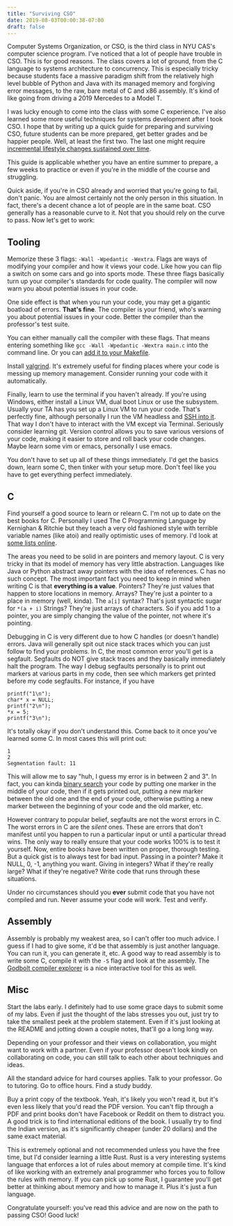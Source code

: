 ```yaml
---
title: "Surviving CSO"
date: 2019-08-03T00:00:38-07:00
draft: false
---
```


Computer Systems Organization, or CSO, is the third class in NYU CAS's
computer science program. I've noticed that a lot of people have
trouble in CSO. This is for good reasons. The class covers a lot of
ground, from the C language to systems architecture to
concurrency. This is especially tricky because students face a massive
paradigm shift from the relatively high level bubble of Python and
Java with its managed memory and forgiving error messages, to the raw,
bare metal of C and x86 assembly. It's kind of like going from driving
a 2019 Mercedes to a Model T.

I was lucky enough to come into the class with some C experience. I've
also learned some more useful techniques for systems development after
I took CSO. I hope that by writing up a quick guide for preparing and
surviving CSO, future students can be more prepared, get better grades
and be happier people. Well, at least the first two. The last one
might require [incremental lifestyle changes sustained over
time](https://www.youtube.com/watch?v=TbwlC2B-BIg).

This guide is applicable whether you have an entire summer to prepare,
a few weeks to practice or even if you're in the middle of the course
and struggling.

Quick aside, if you're in CSO already and worried that you're going to
fail, don't panic. You are almost certainly not the only person in
this situation. In fact, there's a decent chance a lot of people are
in the same boat. CSO generally has a reasonable curve to it. Not that
you should rely on the curve to pass. Now let's get to work:

## Tooling

Memorize these 3 flags: `-Wall -Wpedantic -Wextra`. Flags are ways of
modifying your compiler and how it views your code. Like how you can
flip a switch on some cars and go into sports mode. These three flags
basically turn up your compiler's standards for code quality. The
compiler will now warn you about potential issues in your code. 

One side effect is that when you run your code, you may get a gigantic
boatload of errors. **That's fine**. The compiler is your friend,
who's warning you about potential issues in your code. Better the
compiler than the professor's test suite.

You can either manually call the compiler with these flags. That means
entering something like `gcc -Wall -Wpedantic -Wextra main.c` into the
command line. Or you can [add it to your
Makefile](http://www.cs.colby.edu/maxwell/courses/tutorials/maketutor/).

Install [valgrind](http://www.valgrind.org/). It's extremely
useful for finding places where your code is messing up memory
management. Consider running your code with it automatically.

Finally, learn to use the terminal if you haven't already. If you're
using Windows, either install a Linux VM, dual boot Linux or use the
subsystem. Usually your TA has you set up a Linux VM to run your
code. That's perfectly fine, although personally I run the VM headless
and [SSH into
it](https://stackoverflow.com/questions/5906441/how-to-ssh-to-a-virtualbox-guest-externally-through-a-host). That
way I don't have to interact with the VM except via
Terminal. Seriously consider learning git. Version control allows you
to save various versions of your code, making it easier to store and
roll back your code changes. Maybe learn some vim or emacs, personally
I use emacs.

You don't have to set up all of these things immediately. I'd get the
basics down, learn some C, then tinker with your setup more. Don't
feel like you have to get everything perfect immediately.

## C

Find yourself a good source to learn or relearn C. I'm not up to date
on the best books for C. Personally I used The C Programming Language
by Kernighan & Ritchie but they teach a very old fashioned style with
terrible variable names (like atoi) and really optimistic uses of
memory. I'd look at [some lists
online](https://stackoverflow.com/questions/562303/the-definitive-c-book-guide-and-list).

The areas you need to be solid in are pointers and memory layout. C is
very tricky in that its model of memory has very little
abstraction. Languages like Java or Python abstract away pointers with
the idea of references. C has no such concept. The most important fact
you need to keep in mind when writing C is that **everything is a
value**. Pointers? They're just values that happen to store locations
in memory. Arrays? They're just a pointer to a place in memory (well,
kinda). The `a[i]` syntax? That's just syntactic sugar for `*(a + i)`
Strings? They're just arrays of characters. So if you add 1 to a
pointer, you are simply changing the value of the pointer, not where
it's pointing.

Debugging in C is very different due to how C handles (or doesn't
handle) errors. Java will generally spit out nice stack traces which
you can just follow to find your problems. In C, the most common error
you'll get is a segfault. Segfaults do NOT give stack traces and they
basically immediately halt the program. The way I debug segfaults
personally is to print out markers at various parts in my code, then
see which markers get printed before my code segfaults. For instance,
if you have

```
printf("1\n");
char* x = NULL;
printf("2\n");
*x = 5;
printf("3\n");
```

It's totally okay if you don't understand this. Come back to it once
you've learned some C. In most cases this will print out:

```
1
2   
Segmentation fault: 11
```

This will allow me to say "huh, I guess my error is in between 2 and
3". In fact, you can kinda [binary
search](https://en.wikipedia.org/wiki/Binary_search_algorithm) your
code by putting one marker in the middle of your code, then if it gets
printed out, putting a new marker between the old one and the end of
your code, otherwise putting a new marker between the beginning of
your code and the old marker, etc.

However contrary to popular belief, segfaults are not the worst errors
in C. The worst errors in C are the *silent* ones. These are errors
that don't manifest until you happen to run a particular input or
until a particular thread wins. The only way to really ensure that
your code works 100% is to test it yourself. Now, entire books have
been written on proper, thorough testing. But a quick gist is to
always test for bad input. Passing in a pointer? Make it NULL, 0, -1,
anything you want. Giving in integers? What if they're really large?
What if they're negative? Write code that runs through these
situations.

Under no circumstances should you **ever** submit code that you have
not compiled and run. Never assume your code will work. Test and
verify.


## Assembly

Assembly is probably my weakest area, so I can't offer too much
advice. I guess if I had to give some, it'd be that assembly is just
another language. You can run it, you can generate it, etc. A good way
to read assembly is to write some C, compile it with the `-S` flag and
look at the assembly. The [Godbolt compiler
explorer](https://godbolt.org/) is a nice interactive tool for this as
well.


## Misc

Start the labs early. I definitely had to use some grace days to
submit some of my labs. Even if just the thought of the labs stresses
you out, just try to take the smallest peek at the problem
statement. Even if it's just looking at the README and jotting down a
couple notes, that'll go a long long way.

Depending on your professor and their views on collaboration, you
might want to work with a partner. Even if your professor doesn't look
kindly on collaborating on code, you can still talk to each other
about techniques and ideas.

All the standard advice for hard courses applies. Talk to your
professor. Go to tutoring. Go to office hours. Find a study buddy.

Buy a print copy of the textbook. Yeah, it's likely you won't read it,
but it's even less likely that you'd read the PDF version. You can't
flip through a PDF and print books don't have Facebook or Reddit on
them to distract you. A good trick is to find international editions
of the book. I usually try to find the Indian version, as it's
significantly cheaper (under 20 dollars) and the same exact material.

This is extremely optional and not recommended unless you have the
free time, but I'd consider learning a little Rust. Rust is a very
interesting systems language that enforces a lot of rules about memory
at compile time. It's kind of like working with an extremely anal
programmer who forces you to follow the rules with memory. If you can
pick up some Rust, I guarantee you'll get better at thinking about
memory and how to manage it. Plus it's just a fun language.

Congratulate yourself: you've read this advice and are now on the path
to passing CSO! Good luck!




